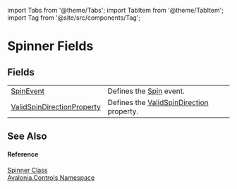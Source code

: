 import Tabs from '@theme/Tabs'; 
import TabItem from '@theme/TabItem'; 
import Tag from '@site/src/components/Tag'; 

# Spinner Fields




## Fields
<table>
<tr>
<td><a href="F_Avalonia_Controls_Spinner_SpinEvent">SpinEvent</a></td>
<td>Defines the <a href="E_Avalonia_Controls_Spinner_Spin">Spin</a> event.</td>
</tr>
<tr>
<td><a href="F_Avalonia_Controls_Spinner_ValidSpinDirectionProperty">ValidSpinDirectionProperty</a></td>
<td>Defines the <a href="P_Avalonia_Controls_Spinner_ValidSpinDirection">ValidSpinDirection</a> property.</td>
</tr>
</table>

## See Also


#### Reference
<a href="T_Avalonia_Controls_Spinner">Spinner Class</a>  
<a href="N_Avalonia_Controls">Avalonia.Controls Namespace</a>  
